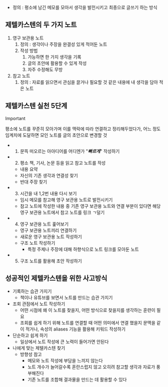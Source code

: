 - 정의 : 평소에 남긴 메모를 모아서 생각을 발전시키고 최종으로 글쓰기 하는 방식
## 제텔카스텐의 두 가지 노트
1. 영구 보관용 노트
	1. 정의 : 생각이나 주장을 완결성 있게 적어둔 노트
	2. 작성 방법
		1. 가능하면 한 가지 생각을 기록
		2. 글의 초안에 활용할 수 있게 작성
		3. 자주 수정해도 무방
2. 참고 노트
	1. 정의 : 자료를 읽으면서 관심을 끌거나 필요할 것 같은 내용에 내 생각을 담아 적은 노트

## 제텔카스텐 실천 5단계
>[!important] 
>평소에 노트를 꾸준히 모아가며 이를 맥락에 따라 연결하고 정리해두었다가, 어느 정도 임계치에 도달하면 모인 노트를 글의 초안으로 변경할 것
- 1. 문뜩 떠오르는 아아디어를 어디엔가 "***빠르게***" 작성하기
- 2. 평소 책, 기사, 논문 등을 읽고 참고 노트를 작성
	- 내용 요약
	- 자신의 기존 생각과 연결성 찾기 
	- 반대 주장 찾기
- 3. 시간을 내 1,2번 내용 다시 보기
	- 임시 메모를 참고해 영구 보관용 노트로 발전시키기
	- 참고 노트에 작성한 내용 중 기존 영구 보관용 노트와 연결 부분이 있다면 해당 영구 보관용 노트에서 참고 노트를 링크 ㄱ덜기
- 4. 영구 보관용 노트 훑어보기
	- 영구 보관용 노트끼리 연결하기
	- 새로운 영구 보관용 노트 작성하기
	- 구조 노트 작성하기
		- 특정 주제나 주장에 대해 하향식으로 노트 링크를 모아둔 노트
- 5. 구조 노트를 활용해 초안 작성하기

## 성공적인 제텔카스텐을 위한 사고방식
- 기록하는 습관 가지기
	- 책이나 유튜브를 보면서 노트를 만드는 습관 가지기
- 조회 관점에서 노트 작성하기
	- 어떤 시점에 왜 이 노트를 찾을지, 어떤 방식으로 찾을지를 생각하는 훈련이 필요
	- 조회를 쉽게 하기 위해 노트를 연결할 때 어떤 의미에서 연결 했을지 문맥을 같이 적거나, 속성의 aliases 기능을 활용해 키워드 작성하기
- 단순하고 쉽게 하기
	- 일상에서 노트 작성에 큰 노력이 들어가면 안된다
- 나에게 맞는 제텔카스텐 찾기
	- 방향성 참고
		- 메모와 노트 작성에 부담을 느끼지 않는다
		- 노트 개수가 늘어갈수록 혼란스럽지 않고 오히려 참고할 생각과 자료가 풍부해진다
		- 기존 노트를 조합해 결과물을 만드는 데 활용할 수 있다